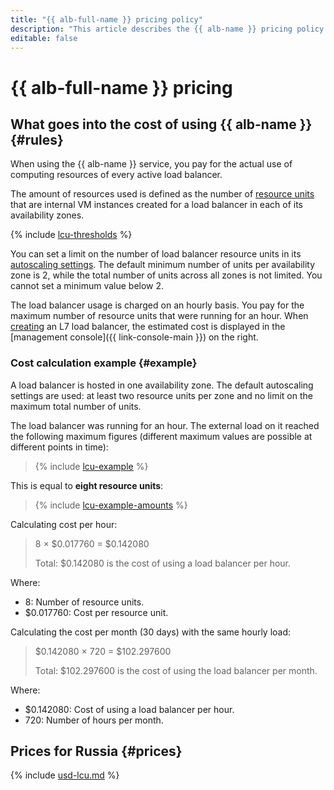 ```yaml
---
title: "{{ alb-full-name }} pricing policy"
description: "This article describes the {{ alb-name }} pricing policy."
editable: false
---
```


# {{ alb-full-name }} pricing

## What goes into the cost of using {{ alb-name }} {#rules}

When using the {{ alb-name }} service, you pay for the actual use of computing resources of every active load balancer.

The amount of resources used is defined as the number of [resource units](concepts/application-load-balancer.md#lcu-scaling) that are internal VM instances created for a load balancer in each of its availability zones.

{% include [lcu-thresholds](../_includes/application-load-balancer/lcu-thresholds.md) %}

You can set a limit on the number of load balancer resource units in its [autoscaling settings](concepts/application-load-balancer.md#lcu-scaling-settings). The default minimum number of units per availability zone is 2, while the total number of units across all zones is not limited. You cannot set a minimum value below 2.

The load balancer usage is charged on an hourly basis. You pay for the maximum number of resource units that were running for an hour. When [creating](operations/application-load-balancer-create.md) an L7 load balancer, the estimated cost is displayed in the [management console]({{ link-console-main }}) on the right.


### Cost calculation example {#example}

A load balancer is hosted in one availability zone. The default autoscaling settings are used: at least two resource units per zone and no limit on the maximum total number of units.

The load balancer was running for an hour. The external load on it reached the following maximum figures (different maximum values are possible at different points in time):

> {% include [lcu-example](../_includes/application-load-balancer/lcu-example.md) %}

This is equal to **eight resource units**:

> {% include [lcu-example-amounts](../_includes/application-load-balancer/lcu-example-amounts.md) %}

Calculating cost per hour:



> 8 × $0.017760 = $0.142080
>
> Total: $0.142080 is the cost of using a load balancer per hour.

Where:
* 8: Number of resource units.
* $0.017760: Cost per resource unit.


Calculating the cost per month (30 days) with the same hourly load:



> $0.142080 × 720 = $102.297600
>
> Total: $102.297600 is the cost of using the load balancer per month.

Where:
* $0.142080: Cost of using a load balancer per hour.
* 720: Number of hours per month.

 


## Prices for Russia {#prices}



{% include [usd-lcu.md](../_pricing/application-load-balancer/usd-lcu.md) %}

 

